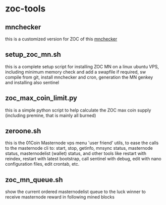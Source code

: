 # zoc-tools

## mnchecker
this is a customized version for ZOC of this [mnchecker](https://github.com/Aziroshin/mnchecker)

## setup_zoc_mn.sh
this is a complete setup script for installing ZOC MN on a linux ubuntu VPS, including minimum memory check and add a swapfile if required, sw compile from git, install mnchecker and cron, generation the MN genkey and installing also sentinel

## zoc_max_coin_limit.py
this is a simple python script to help calculate the ZOC max coin supply (including premine, that is mainly all burned)

## zeroone.sh
this is the 01Coin Masternode vps menu 'user friend' utils, to ease the calls to the masternode cli to: start, stop, getinfo, mnsync status, masternode status, masternodelist (wallet) status, and other tools like restart with reindex, restart with latest bootstrap, call sentinel with debug, edit with nano configuration files, edit crontab, etc.

## zoc_mn_queue.sh
show the current ordered masternodelist queue to the luck winner to receive masternode reward in following mined blocks

